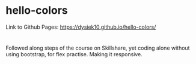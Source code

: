 # hello-colors

Link to Github Pages: https://dysiek10.github.io/hello-colors/
#
Followed along steps of the course on Skillshare, yet coding alone without using bootstrap, for flex practise. Making it responsive.
